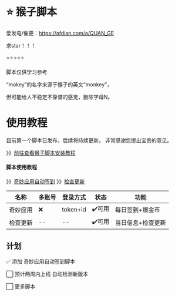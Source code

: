 # ⭐️ 猴子脚本

爱发电/催更：https://afdian.com/a/QUAN_GE

求star！！！

⭐️⭐️⭐️⭐️⭐️

脚本仅供学习参考

“mokey”的名字来源于猴子的英文“monkey”，

但可能给人不稳定不靠谱的感觉，删除字母N。

# 使用教程
目前第一个脚本已发布，后续将持续更新。
非常感谢您提出宝贵的意见。

》》[前往查看猴子脚本安装教程](https://github.com/quan-ge/mokey-qinglong/blob/main/help/mokey.md)

#### 脚本使用教程
》》[奇妙应用自动签到](https://github.com/quan-ge/mokey-qinglong/blob/main/help/qmyy.md)
》》[检查更新](https://github.com/quan-ge/mokey-qinglong/blob/main/help/qmyy.md)

| 名称 | 多账号 | 登录方式 | 状态 | 功能 |
| ---- | ---- | ---- | ---- | --- |
| 奇妙应用 | ❌ | token+id | ✔️可用 | 每日签到+爆金币 |
| 检查更新 | -- | -- | ✔️可用 | 当日信息+检查更新 |

## 计划

✅ 添加 奇妙应用自动签到脚本

⬜ 预计两周内上线 自动检测新版本

⬜ 更多脚本
